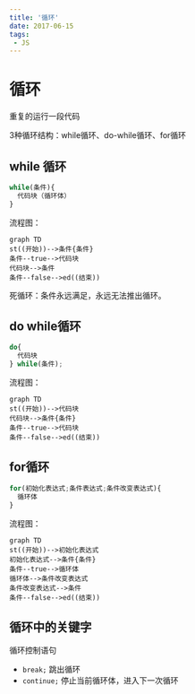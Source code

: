 ```yaml
---
title: '循环'
date: 2017-06-15
tags:
 - JS
---
```


# 循环

重复的运行一段代码

3种循环结构：while循环、do-while循环、for循环

## while 循环

```js
while(条件){
  代码块（循环体）
}
```
流程图：
```mermaid
graph TD
st((开始))-->条件{条件}
条件--true-->代码块
代码块-->条件
条件--false-->ed((结束))
```

死循环：条件永远满足，永远无法推出循环。

## do while循环

```js
do{
  代码块
} while(条件);
```
流程图：
```mermaid
graph TD
st((开始))-->代码块
代码块-->条件{条件}
条件--true-->代码块
条件--false-->ed((结束))
```

## for循环

```js
for(初始化表达式;条件表达式;条件改变表达式){
  循环体
}
```
流程图：
```mermaid
graph TD
st((开始))-->初始化表达式
初始化表达式-->条件{条件}
条件--true-->循环体
循环体-->条件改变表达式
条件改变表达式-->条件
条件--false-->ed((结束))
```

## 循环中的关键字

循环控制语句

- `break;` 跳出循环
- `continue;` 停止当前循环体，进入下一次循环
